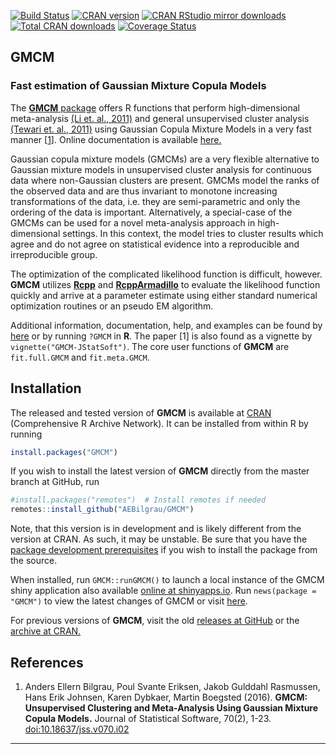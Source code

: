 [![Build Status](https://api.travis-ci.org/AEBilgrau/GMCM.svg?branch=master)](https://travis-ci.org/AEBilgrau/GMCM)
[![CRAN version](http://www.r-pkg.org/badges/version/GMCM)](https://cran.r-project.org/package=GMCM)
[![CRAN RStudio mirror downloads](http://cranlogs.r-pkg.org/badges/GMCM)](https://cran.r-project.org/package=GMCM)
[![Total CRAN downloads](http://cranlogs.r-pkg.org/badges/grand-total/GMCM)](https://cran.r-project.org/package=GMCM)
[![Coverage Status](https://coveralls.io/repos/github/AEBilgrau/GMCM/badge.svg?branch=master)](https://coveralls.io/github/AEBilgrau/GMCM?branch=master)

GMCM
----
### Fast estimation of Gaussian Mixture Copula Models

The [**GMCM** package](https://cran.r-project.org/package=GMCM) 
offers R functions that perform high-dimensional meta-analysis 
[(Li et. al., 2011)](http://arxiv.org/pdf/1110.4705.pdf) 
and general unsupervised cluster analysis 
[(Tewari et. al., 2011)](http://ieeexplore.ieee.org/xpl/articleDetails.jsp?arnumber=6137392) 
using Gaussian Copula Mixture Models in a very fast manner [[1](https://www.jstatsoft.org/article/view/v070i02)]. 
Online documentation is available [here.](http://AEBilgrau.github.io/GMCM)

Gaussian copula mixture models (GMCMs) are a very flexible alternative to Gaussian mixture models in unsupervised cluster analysis for continuous data where non-Gaussian clusters are present. 
GMCMs model the ranks of the observed data and are thus invariant to monotone increasing transformations of the data, i.e. they are semi-parametric and only the ordering of the data is important. 
Alternatively, a special-case of the GMCMs can be used for a novel meta-analysis approach in high-dimensional settings. 
In this context, the model tries to cluster results which agree and do not agree on statistical evidence into a reproducible and irreproducible group.

The optimization of the complicated likelihood function is difficult, however. 
**GMCM** utilizes 
[**Rcpp**](https://github.com/RcppCore/Rcpp) 
and 
[**RcppArmadillo**](https://github.com/RcppCore/RcppArmadillo) 
to evaluate the likelihood function quickly and arrive at a parameter estimate using either standard numerical optimization routines or an pseudo EM algorithm.

Additional information, documentation, help, and examples can be found by [here](https://aebilgrau.github.io/GMCM
) or by running `?GMCM` in **R**. 
The paper [1] is also found as a vignette by `vignette("GMCM-JStatSoft")`.
The core user functions of **GMCM** are `fit.full.GMCM` and `fit.meta.GMCM`.

## Installation

The released and tested version of **GMCM** is available at
[CRAN](https://cran.r-project.org/package=GMCM) 
(Comprehensive R Archive Network).
It can be installed from within R by running 

```R
install.packages("GMCM")
```

If you wish to install the latest version of **GMCM** directly from the master branch at GitHub, run 

```R
#install.packages("remotes")  # Install remotes if needed
remotes::install_github("AEBilgrau/GMCM")
```

Note, that this version is in development and is likely different from the version at CRAN. 
As such, it may be unstable. Be sure that you have the 
[package development prerequisites](https://support.rstudio.com/hc/en-us/articles/200486498-Package-Development-Prerequisites) 
if you wish to install the package from the source.

When installed, run `GMCM::runGMCM()` to launch a local instance of the GMCM shiny application also available [online at shinyapps.io](https://gmcm.shinyapps.io/GMCM/).
Run `news(package = "GMCM")` to view the latest changes of GMCM or visit [here](http://AEBilgrau.github.io/GMCM/news).

For previous versions of **GMCM**, visit the old [releases at GitHub](https://github.com/AEBilgrau/GMCM/releases) or the [archive at CRAN.](https://cran.r-project.org/src/contrib/Archive/GMCM/)

## References

  1. Anders Ellern Bilgrau, Poul Svante Eriksen, Jakob Gulddahl Rasmussen, Hans 
     Erik Johnsen, Karen Dybkaer, Martin Boegsted (2016). **GMCM: Unsupervised 
     Clustering and Meta-Analysis Using Gaussian Mixture Copula Models.** 
     Journal of Statistical Software, 70(2), 1-23. [doi:10.18637/jss.v070.i02](https://www.jstatsoft.org/article/view/v070i02)

---
